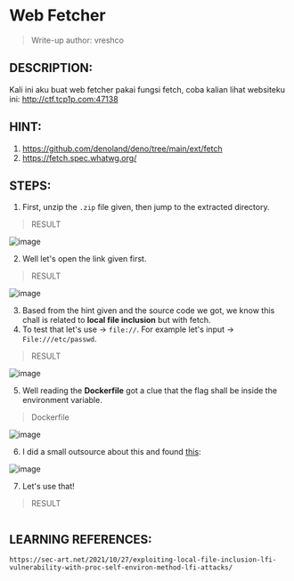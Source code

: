 # Web Fetcher
> Write-up author: vreshco
## DESCRIPTION:
Kali ini aku buat web fetcher pakai fungsi fetch, coba kalian lihat websiteku ini:
http://ctf.tcp1p.com:47138

## HINT:
1. https://github.com/denoland/deno/tree/main/ext/fetch
2. https://fetch.spec.whatwg.org/

## STEPS:
1. First, unzip the `.zip` file given, then jump to the extracted directory.

> RESULT

![image](https://user-images.githubusercontent.com/70703371/213870463-20677e50-d1d1-45ec-88fe-ff29efccd8fe.png)


2. Well let's open the link given first.

> RESULT

![image](https://user-images.githubusercontent.com/70703371/213870676-60242f01-9637-40c0-a342-060a12a3d6c9.png)


3. Based from the hint given and the source code we got, we know this chall is related to **local file inclusion** but with fetch.
4. To test that let's use -> `file://`. For example let's input -> `File:///etc/passwd`.

> RESULT

![image](https://user-images.githubusercontent.com/70703371/213870756-f4e18f5b-5e60-4ebf-94bc-d4b96f1dcbdf.png)


5. Well reading the **Dockerfile** got a clue that the flag shall be inside the environment variable.

> Dockerfile

![image](https://user-images.githubusercontent.com/70703371/213870944-8911d1ec-a3da-4b6a-aac1-32f9472e2a89.png)


6. I did a small outsource about this and found [this](https://sec-art.net/2021/10/27/exploiting-local-file-inclusion-lfi-vulnerability-with-proc-self-environ-method-lfi-attacks/):

![image](https://user-images.githubusercontent.com/70703371/213871090-5f2707ff-069e-4785-b244-1c4c07b3a9cd.png)


7. Let's use that!

> RESULT

```

```

## LEARNING REFERENCES:

```
https://sec-art.net/2021/10/27/exploiting-local-file-inclusion-lfi-vulnerability-with-proc-self-environ-method-lfi-attacks/
```



